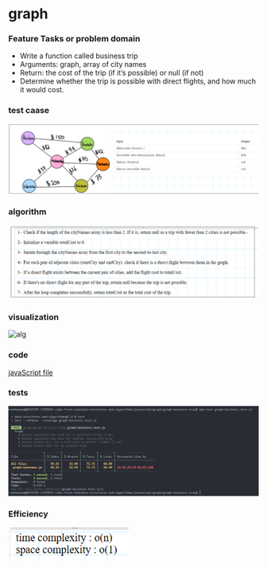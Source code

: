 # graph

### Feature Tasks or problem domain

- Write a function called business trip
- Arguments: graph, array of city names
- Return: the cost of the trip (if it’s possible) or null (if not)
- Determine whether the trip is possible with direct flights, and how much it would cost.

### test caase

![alg](./testCase.png)

### algorithm

![alg](./alg.png)

### visualization

![alg](./vis.jpg)

### code

[javaScript file](./graph-business.js)

### tests

![tests](./tests.png)

### Efficiency

![eff](./eff.png)
